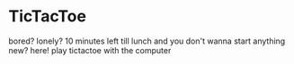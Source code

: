 # TicTacToe
bored? lonely? 10 minutes left till lunch and you don't wanna start anything new? here! play tictactoe with the computer
